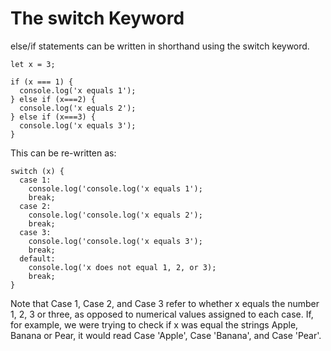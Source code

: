 # The switch Keyword 

else/if statements can be written in shorthand using the switch keyword.

```
let x = 3;
```

```
if (x === 1) {
  console.log('x equals 1');
} else if (x===2) {
  console.log('x equals 2');
} else if (x===3) {
  console.log('x equals 3');
}
```
 
This can be re-written as:
```
switch (x) {
  case 1:
    console.log('console.log('x equals 1');
    break;
  case 2:
    console.log('console.log('x equals 2');
    break;
  case 3:
    console.log('console.log('x equals 3');
    break;
  default:
    console.log('x does not equal 1, 2, or 3);
    break;
}
```
Note that Case 1, Case 2, and Case 3 refer to whether x equals the number 1, 2, 3 or three, as opposed to numerical values assigned to each case. If, for example, we were trying to check if x was equal the strings Apple, Banana or Pear, it would read Case 'Apple', Case 'Banana', and Case 'Pear'.  

